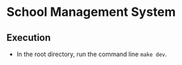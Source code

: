 
# **School Management System**

## **Execution**

- In the root directory, run the command line `make dev`.
